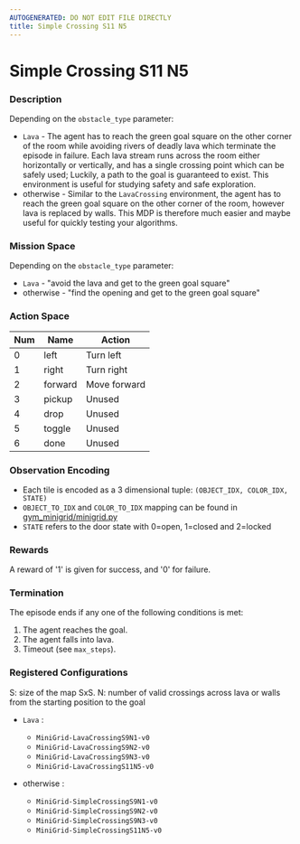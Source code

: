 ```yaml
---
AUTOGENERATED: DO NOT EDIT FILE DIRECTLY
title: Simple Crossing S11 N5
---
```



# Simple Crossing S11 N5

### Description

Depending on the `obstacle_type` parameter:
- `Lava` - The agent has to reach the green goal square on the other corner
    of the room while avoiding rivers of deadly lava which terminate the
    episode in failure. Each lava stream runs across the room either
    horizontally or vertically, and has a single crossing point which can be
    safely used; Luckily, a path to the goal is guaranteed to exist. This
    environment is useful for studying safety and safe exploration.
- otherwise - Similar to the `LavaCrossing` environment, the agent has to
    reach the green goal square on the other corner of the room, however
    lava is replaced by walls. This MDP is therefore much easier and maybe
    useful for quickly testing your algorithms.

### Mission Space
Depending on the `obstacle_type` parameter:
- `Lava` - "avoid the lava and get to the green goal square"
- otherwise - "find the opening and get to the green goal square"

### Action Space

| Num | Name         | Action       |
|-----|--------------|--------------|
| 0   | left         | Turn left    |
| 1   | right        | Turn right   |
| 2   | forward      | Move forward |
| 3   | pickup       | Unused       |
| 4   | drop         | Unused       |
| 5   | toggle       | Unused       |
| 6   | done         | Unused       |

### Observation Encoding

- Each tile is encoded as a 3 dimensional tuple:
    `(OBJECT_IDX, COLOR_IDX, STATE)`
- `OBJECT_TO_IDX` and `COLOR_TO_IDX` mapping can be found in
    [gym_minigrid/minigrid.py](gym_minigrid/minigrid.py)
- `STATE` refers to the door state with 0=open, 1=closed and 2=locked

### Rewards

A reward of '1' is given for success, and '0' for failure.

### Termination

The episode ends if any one of the following conditions is met:

1. The agent reaches the goal.
2. The agent falls into lava.
3. Timeout (see `max_steps`).

### Registered Configurations

S: size of the map SxS.
N: number of valid crossings across lava or walls from the starting position
to the goal

- `Lava` :
    - `MiniGrid-LavaCrossingS9N1-v0`
    - `MiniGrid-LavaCrossingS9N2-v0`
    - `MiniGrid-LavaCrossingS9N3-v0`
    - `MiniGrid-LavaCrossingS11N5-v0`

- otherwise :
    - `MiniGrid-SimpleCrossingS9N1-v0`
    - `MiniGrid-SimpleCrossingS9N2-v0`
    - `MiniGrid-SimpleCrossingS9N3-v0`
    - `MiniGrid-SimpleCrossingS11N5-v0`
